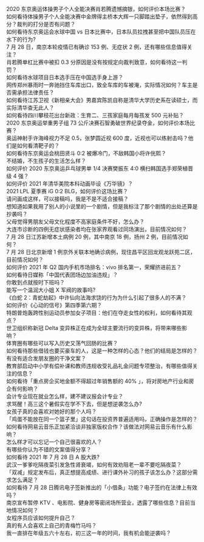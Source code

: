 2020 东京奥运体操男子个人全能决赛肖若腾遗憾摘银，如何评价本场比赛？  
如何看待体操男子个人全能决赛中金牌得主桥本大辉一只脚踏出垫子，依然得到高分？裁判的打分是否有问题？  
如何看待东京奥运会水球中国 vs 日本比赛中，日本队员拉拽甚至把中国队员压在水下的行为?  
7 月 28 日，南京本轮疫情已有确诊 153 例、无症状 2 例，还有哪些信息值得关注？  
肖若腾单杠比赛中被扣 0.3 分原因是没有按规定向裁判致意，如何看待这一判罚？  
如何看待水球项目日本选手压在中国选手身上游？  
网传郑州暴雨时一奔驰挡住车库出口，致全车库的车被淹，实际情况如何？车主是否需承担法律责任？  
如何看待江苏卫视《新相亲大会》男嘉宾陈凯自称是清华大学历史系在读硕士，而实际清华查无此人？  
如何看待四川攀枝花出台新政：生育二、三孩家庭每月每孩发 500 元补贴？  
2020 东京奥运举重男子组 73 公斤决赛石智勇破世界纪录夺金，如何评价本场比赛？  
奥运神射手许海峰视力不足 0.5，张梦圆近视 600 度，近视也可以练射击吗？他们是如何看清靶子的？  
如何看待东京奥运会桃田贤斗 0:2 被爆冷门，不敌韩国小将许侊熙？  
不结婚，不生孩子的生活怎么样？  
如何评价 2020 东京奥运乒乓球男单 1/4 决赛樊振东 4:0 横扫韩国选手郑荣植晋级 4 强？  
如何评价 2021 年清华美院本科动画毕设《万华镜》？  
2021 LPL 夏季赛 iG 0:2 BLG，如何评价这场比赛？  
请问画成这样，可以接稿吗，我是不是不适合接稿？  
想知道如果我用了别人的小说里的一个剧情，但是我标注了那个剧情的出处还算是抄袭吗？  
父母觉得男朋友父母文化程度不高家庭条件不好，怎么办？  
大连市诊断的四例无症状感染者均在张家界观看过同场演出，目前情况如何？  
7 月 28 日江苏新增本土病例 20 例，其中南京 18 例，扬州 2 例，目前情况如何？  
7 月 28 日北京新增 1 例京外关联本地确诊病例，现住昌平区回龙观龙跃苑二区，目前情况如何？  
如何评价 2021 年 Q2 国内手机市场排名：vivo 排名第一，荣耀挤进前五？  
如何看待日媒称「中国代表团场边加油违规」？  
你敢到点就按时下班吗？  
能写一个温润大小姐 X 军阀的故事吗?  
《白蛇 2：青蛇劫起》中许仙向法海求饶的行为为什么引起了很多人的不满？  
如何评价《心动的信号》第四季第六期？  
特朗普炮轰跨性别运动员参加女子项目：他们在夺走女性的权利，如何看待其观点？  
世卫组织称新冠 Delta 变异株正在成为全球主要流行的变异株，将带来哪些影响？  
体育圈有哪些可以写入历史又荡气回肠的比赛？  
如何看待那些借钱也要买豪车的人，这是一种怎样的心态？他们的结局是怎样的？  
有没有适合发朋友圈的干净文案？  
教育部启动中小学有偿补课和教师违规收受礼品礼金问题专项整治，有哪些值得关注的信息？  
如何看待「重点房企买地金额不得超过年销售额的 40% 」，将对房地产行业和房企有何影响？  
会计专业现在就业怎么样，建不建议报会计专业？  
求骂醒！高三这个暑假实在学不下去，但是想逆袭怎么办?  
女孩子真的会喜欢对她好的那个人吗？  
「鸡蛋不能放在同一个篮子里」这句话在投资界普遍适用吗，正确操作是怎样的？  
如何看待网易云音乐正加紧洽谈非独家版权合作？该做法对网易云音乐有什么影响？  
怎么样才可以忘记一个自己很喜欢的人？  
有哪些你认为不错的文案值得分享？  
如何看待 2021 年 7 月 28 日 A 股大跌?  
武汉一爹爹吃隔夜菜引发急性肾衰竭，如何有效劝阻老一辈不要吃隔夜菜？  
「双减」规定发布后，真正想提高成绩、进行课外补习的孩子该怎么办？这部分需求怎么满足？  
如何看待 7 月 28 日腾讯电子签新推出的「小借条」功能？电子签约在法律上有效吗？  
南京宣布暂停 KTV 、电影院、健身房等密闭场所营业，透露了哪些信息？目前当地情况如何？  
女程序员应该如何提升自己？  
真的有人会喜欢上自己的青梅竹马吗？  
我一直排在年级五六十左右，初三这一年的时间，我有机会能逆袭吗？  
